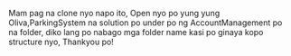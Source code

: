 Mam pag na clone nyo napo ito, Open nyo po yung yung Oliva,ParkingSystem na solution po under po ng AccountManagement po na folder, diko lang po nabago mga folder name kasi po ginaya kopo structure nyo, Thankyou po!
